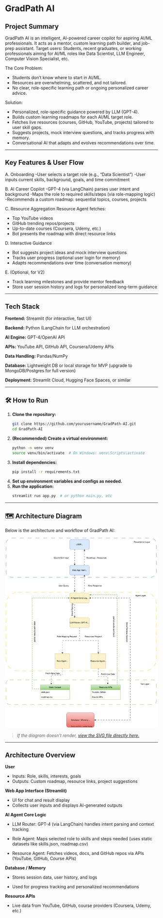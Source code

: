 # GradPath AI

## **Project Summary**
GradPath AI is an intelligent, AI-powered career copilot for aspiring AI/ML professionals. It acts as a mentor, custom learning path builder, and job-prep assistant.
Target users: Students, recent graduates, or working professionals aiming for AI/ML roles like Data Scientist, LLM Engineer, Computer Vision Specialist, etc.

The Core Problem:
- Students don’t know where to start in AI/ML.
- Resources are overwhelming, scattered, and not tailored.
- No clear, role-specific learning path or ongoing personalized career advice.

Solution:
- Personalized, role-specific guidance powered by LLM (GPT-4).
- Builds custom learning roadmaps for each AI/ML target role.
- Fetches live resources (courses, GitHub, YouTube, projects) tailored to user skill gaps.
- Suggests projects, mock interview questions, and tracks progress with memory.
- Conversational AI that adapts and evolves recommendations over time.

---

## **Key Features & User Flow**
   
A. Onboarding
-User selects a target role (e.g., “Data Scientist”)
-User inputs current skills, background, goals, and time commitment

B. AI Career Copilot
-GPT-4 (via LangChain) parses user intent and background
-Maps the role to required skills/steps (via role-mapping logic)
-Recommends a custom roadmap: sequential topics, courses, projects

C. Resource Aggregation
Resource Agent fetches:
- Top YouTube videos
- GitHub trending repos/projects
- Up-to-date courses (Coursera, Udemy, etc.)
- Bot presents the roadmap with direct resource links

D. Interactive Guidance
- Bot suggests project ideas and mock interview questions
- Tracks user progress (optional user login for memory)
- Adapts recommendations over time (conversation memory)

E. (Optional, for V2)
- Track learning milestones and provide mentor feedback
- Store user session history and logs for personalized long-term guidance

---
## **Tech Stack**
**Frontend:** Streamlit (for interactive, fast UI)

**Backend:** Python (LangChain for LLM orchestration)

**AI Engine:** GPT-4/OpenAI API

**APIs:** YouTube API, GitHub API, Coursera/Udemy APIs

**Data Handling:** Pandas/NumPy

**Database:** Lightweight DB or local storage for MVP (upgrade to MongoDB/Postgres for full version)

**Deployment:** Streamlit Cloud, Hugging Face Spaces, or similar

---

## 🛠️ How to Run

1. **Clone the repository:**
    ```bash
    git clone https://github.com/yourusername/GradPath-AI.git
    cd GradPath-AI
    ```
2. **(Recommended) Create a virtual environment:**
    ```bash
    python -m venv venv
    source venv/bin/activate  # On Windows: venv\Scripts\activate
    ```
3. **Install dependencies:**
    ```bash
    pip install -r requirements.txt
    ```
4. **Set up environment variables and configs as needed.**
5. **Run the application:**
    ```bash
    streamlit run app.py  # or python main.py, etc
    ```

---

## 🗺️ Architecture Diagram

Below is the architecture and workflow of GradPath AI:

![GradPath AI Architecture](./Updated%20GradPath%20AI.drawio.svg)

> _If the diagram doesn't render, [view the SVG file directly here.](./Updated%20GradPath%20AI.drawio.svg)_

---
## **Architecture Overview**

**User**
- Inputs: Role, skills, interests, goals
- Outputs: Custom roadmap, resource links, project suggestions

**Web App Interface (Streamlit)**
- UI for chat and result display
- Collects user inputs and displays AI-generated outputs

**AI Agent Core Logic**
- LLM Router: GPT-4 (via LangChain) handles intent parsing and context tracking

- Role Agent: Maps selected role to skills and steps needed (uses static datasets like skills.json, roadmap.csv)

- Resource Agent: Fetches videos, docs, and GitHub repos via APIs (YouTube, GitHub, Course APIs)

**Database / Memory**
- Stores session data, user history, and logs

- Used for progress tracking and personalized recommendations

**Resource APIs**
- Live data from YouTube, GitHub, course providers (Coursera, Udemy, etc.)



